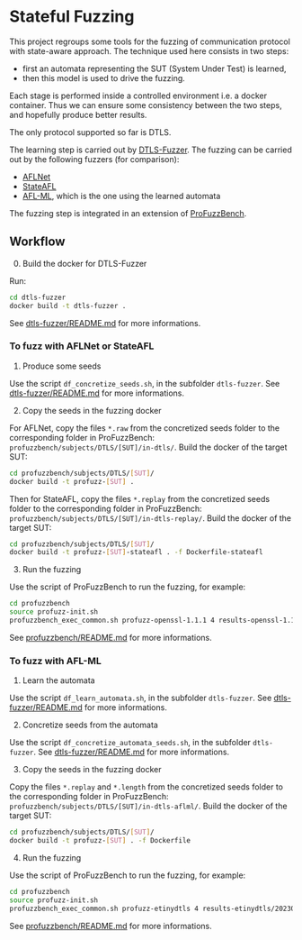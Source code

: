 # Stateful Fuzzing

This project regroups some tools for the fuzzing of communication protocol with state-aware approach.
The technique used here consists in two steps:
 - first an automata representing the SUT (System Under Test) is learned,
 - then this model is used to drive the fuzzing.

Each stage is performed inside a controlled environment i.e. a docker container.
Thus we can ensure some consistency between the two steps, and hopefully produce better results.

The only protocol supported so far is DTLS.

The learning step is carried out by [DTLS-Fuzzer](https://github.com/assist-project/dtls-fuzzer).
The fuzzing can be carried out by the following fuzzers (for comparison):
 - [AFLNet](https://github.com/aflnet/aflnet)
 - [StateAFL](https://github.com/stateafl/stateafl)
 - [AFL-ML](https://github.com/remiparrot/aflnet), which is the one using the learned automata

The fuzzing step is integrated in an extension of [ProFuzzBench](https://github.com/profuzzbench/profuzzbench).


## Workflow

0. Build the docker for DTLS-Fuzzer

Run:
```sh
cd dtls-fuzzer
docker build -t dtls-fuzzer .
```
See [dtls-fuzzer/README.md](https://github.com/remiparrot/stateful-fuzzing/blob/main/dtls-fuzzer/README.md) for more informations.

### To fuzz with AFLNet or StateAFL

1. Produce some seeds

Use the script `df_concretize_seeds.sh`, in the subfolder `dtls-fuzzer`.
See [dtls-fuzzer/README.md](https://github.com/remiparrot/stateful-fuzzing/blob/main/dtls-fuzzer/README.md) for more informations.

2. Copy the seeds in the fuzzing docker

For AFLNet, copy the files `*.raw` from the concretized seeds folder to the corresponding folder in ProFuzzBench: `profuzzbench/subjects/DTLS/[SUT]/in-dtls/`.
Build the docker of the target SUT:
```sh
cd profuzzbench/subjects/DTLS/[SUT]/
docker build -t profuzz-[SUT] .
```
Then for StateAFL, copy the files `*.replay` from the concretized seeds folder to the corresponding folder in ProFuzzBench: `profuzzbench/subjects/DTLS/[SUT]/in-dtls-replay/`.
Build the docker of the target SUT:
```sh
cd profuzzbench/subjects/DTLS/[SUT]/
docker build -t profuzz-[SUT]-stateafl . -f Dockerfile-stateafl
```

3. Run the fuzzing

Use the script of ProFuzzBench to run the fuzzing, for example:
```sh
cd profuzzbench
source profuzz-init.sh
profuzzbench_exec_common.sh profuzz-openssl-1.1.1 4 results-openssl-1.1.1/20230629/ aflnet out-openssl-aflnet "-P DTLS12 -D 10000 -q 3 -s 3 -E -K -R -W 20 -m none -t 1000+" 172800 5
```
See [profuzzbench/README.md](https://github.com/remiparrot/stateful-fuzzing/blob/main/profuzzbench/README.md) for more informations.

### To fuzz with AFL-ML

1. Learn the automata

Use the script `df_learn_automata.sh`, in the subfolder `dtls-fuzzer`.
See [dtls-fuzzer/README.md](https://github.com/remiparrot/stateful-fuzzing/blob/main/dtls-fuzzer/README.md) for more informations.

2. Concretize seeds from the automata

Use the script `df_concretize_automata_seeds.sh`, in the subfolder `dtls-fuzzer`.
See [dtls-fuzzer/README.md](https://github.com/remiparrot/stateful-fuzzing/blob/main/dtls-fuzzer/README.md) for more informations.

3. Copy the seeds in the fuzzing docker

Copy the files `*.replay` and `*.length` from the concretized seeds folder to the corresponding folder in ProFuzzBench: `profuzzbench/subjects/DTLS/[SUT]/in-dtls-aflml/`.
Build the docker of the target SUT:
```sh
cd profuzzbench/subjects/DTLS/[SUT]/
docker build -t profuzz-[SUT] . -f Dockerfile
```

4. Run the fuzzing

Use the script of ProFuzzBench to run the fuzzing, for example:
```sh
cd profuzzbench
source profuzz-init.sh
profuzzbench_exec_common.sh profuzz-etinydtls 4 results-etinydtls/20230704/ aflml out-etinydtls-aflml "-P DTLS12 -D 10000 -q 3 -s 3 -E -K -R -W 30 -m none -t 1000+" 172800 5
```
See [profuzzbench/README.md](https://github.com/remiparrot/stateful-fuzzing/blob/main/profuzzbench/README.md) for more informations.
